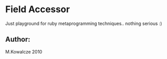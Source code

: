 Field Accessor
==============

Just playground for ruby metaprogramming techniques.. nothing serious :)

Author:
------

M.Kowalcze 2010
